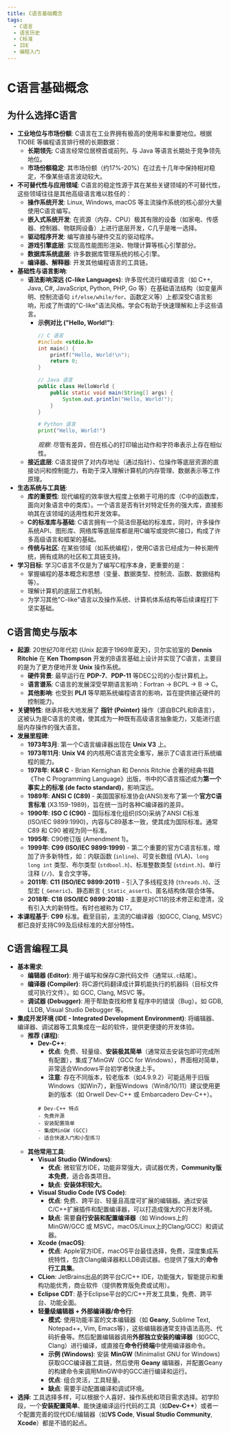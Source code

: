 ```yaml
---
title: C语言基础概念
tags:
  - C语言
  - 语言历史
  - C标准
  - IDE
  - 编程入门
---
```


# C语言基础概念

## 为什么选择C语言

- **工业地位与市场份额**: C语言在工业界拥有极高的使用率和重要地位。根据 TIOBE 等编程语言排行榜的长期数据：
    - **长期领先**: C语言经常位居榜首或前列，与 Java 等语言长期处于竞争领先地位。
    - **市场份额稳定**: 其市场份额（约17%-20%）在过去十几年中保持相对稳定，不像某些语言波动较大。
- **不可替代性与应用领域**: C语言的稳定性源于其在某些关键领域的不可替代性，这些领域往往是其他高级语言难以胜任的：
    - **操作系统开发**: Linux, Windows, macOS 等主流操作系统的核心部分大量使用C语言编写。
    - **嵌入式系统开发**: 在资源（内存、CPU）极其有限的设备（如家电、传感器、控制器、物联网设备）上进行底层开发，C几乎是唯一选择。
    - **驱动程序开发**: 编写直接与硬件交互的驱动程序。
    - **游戏引擎底层**: 实现高性能图形渲染、物理计算等核心引擎部分。
    - **数据库系统底层**: 许多数据库管理系统的核心引擎。
    - **编译器、解释器**: 开发其他编程语言的工具链。
- **基础性与语言影响**:
    - **语法影响深远 (C-like Languages)**: 许多现代流行编程语言（如 C++, Java, C#, JavaScript, Python, PHP, Go 等）在基础语法结构（如变量声明、控制流语句 `if/else/while/for`、函数定义等）上都深受C语言影响，形成了所谓的"C-like"语法风格。学会C有助于快速理解和上手这些语言。
        - **示例对比 ("Hello, World!")**:
          ```c
          // C 语言
          #include <stdio.h>
          int main() {
              printf("Hello, World!\n");
              return 0;
          }
          ```
          ```java
          // Java 语言
          public class HelloWorld {
              public static void main(String[] args) {
                  System.out.println("Hello, World!");
              }
          }
          ```
          ```python
          # Python 语言
          print("Hello, World!")
          ```
          *观察*: 尽管有差异，但在核心的打印输出动作和字符串表示上存在相似性。
    - **接近底层**: C语言提供了对内存地址（通过指针）、位操作等底层资源的直接访问和控制能力，有助于深入理解计算机的内存管理、数据表示等工作原理。
- **生态系统与工具链**:
    - **库的重要性**: 现代编程的效率很大程度上依赖于可用的库（C中的函数库，面向对象语言中的类库）。一个语言是否有针对特定任务的强大库，直接影响其在该领域的适用性和开发效率。
    - **C的标准库与基础**: C语言拥有一个简洁但基础的标准库，同时，许多操作系统API、图形库、网络库等底层库都是用C编写或提供C接口，构成了许多高级语言和框架的基础。
    - **传统与社区**: 在某些领域（如系统编程），使用C语言已经成为一种长期传统，拥有成熟的社区和工具链支持。
- **学习目标**: 学习C语言不仅是为了编写C程序本身，更重要的是：
    - 掌握编程的基本概念和思想（变量、数据类型、控制流、函数、数据结构等）。
    - 理解计算机的底层工作机制。
    - 为学习其他"C-like"语言以及操作系统、计算机体系结构等后续课程打下坚实基础。

## C语言简史与版本

- **起源**: 20世纪70年代初 (Unix 起源于1969年夏天)，贝尔实验室的 **Dennis Ritchie** 在 **Ken Thompson** 开发的B语言基础上设计并实现了C语言，主要目的是为了更方便地开发 **Unix** 操作系统。
    - **硬件背景**: 最早运行在 **PDP-7**、**PDP-11** 等DEC公司的小型计算机上。
    - **语言谱系**: C语言的发展深受早期语言影响：Fortran -> BCPL -> B -> C。
    - **其他影响**: 也受到 **PL/I** 等早期系统编程语言的影响，旨在提供接近硬件的控制能力。
- **关键特性**: 继承并极大地发展了 **指针 (Pointer)** 操作（源自BCPL和B语言），这被认为是C语言的灵魂，使其成为一种既有高级语言抽象能力，又能进行底层内存操作的强大语言。
- **发展里程碑**:
    - **1973年3月**: 第一个C语言编译器出现在 **Unix V3** 上。
    - **1973年11月**: **Unix V4** 的内核用C语言完全重写，展示了C语言进行系统编程的能力。
    - **1978年**: **K&R C** - Brian Kernighan 和 Dennis Ritchie 合著的经典书籍《The C Programming Language》出版，书中的C语言描述成为**第一个事实上的标准 (de facto standard)**，影响深远。
    - **1989年**: **ANSI C (C89)** - 美国国家标准协会(ANSI)发布了第一个**官方C语言标准** (X3.159-1989)，旨在统一当时各种C编译器的差异。
    - **1990年**: **ISO C (C90)** - 国际标准化组织(ISO)采纳了ANSI C标准 (ISO/IEC 9899:1990)，内容与C89基本一致，使其成为国际标准。通常 C89 和 C90 被视为同一标准。
    - **1995年**: C90修订版 (Amendment 1)。
    - **1999年**: **C99 (ISO/IEC 9899:1999)** - 第二个重要的官方C语言标准，增加了许多新特性，如：内联函数 (`inline`)、可变长数组 (VLA)、`long long int` 类型、布尔类型 (`stdbool.h`)、标准整数类型 (`stdint.h`)、单行注释 (`//`)、复合文字等。
    - **2011年**: **C11 (ISO/IEC 9899:2011)** - 引入了多线程支持 (`threads.h`)、泛型宏 (`_Generic`)、静态断言 (`_Static_assert`)、匿名结构体/联合体等。
    - **2018年**: **C18 (ISO/IEC 9899:2018)** - 主要是对C11的技术修正和澄清，没有引入大的新特性。有时也被称为 C17。
- **本课程基于**: **C99** 标准。截至目前，主流的C编译器（如GCC, Clang, MSVC）都已良好支持C99及后续标准的大部分特性。

## C语言编程工具

- **基本需求**: 
    - **编辑器 (Editor)**: 用于编写和保存C源代码文件（通常以`.c`结尾）。
    - **编译器 (Compiler)**: 将C源代码翻译成计算机能执行的机器码（目标文件或可执行文件）。如 GCC, Clang, MSVC 等。
    - **调试器 (Debugger)**: 用于帮助查找和修复程序中的错误（Bug）。如 GDB, LLDB, Visual Studio Debugger 等。
- **集成开发环境 (IDE - Integrated Development Environment)**: 将编辑器、编译器、调试器等工具集成在一起的软件，提供更便捷的开发体验。
    - **推荐 (课程)**: 
        - **Dev-C++**:
            - **优点**: 免费、轻量级、**安装极其简单**（通常双击安装包即可完成所有配置），集成了MinGW（GCC for Windows），界面相对简单，非常适合Windows平台初学者快速上手。
            - **注意**: 存在不同版本，较老版本（如4.9.9.2）可能适用于旧版Windows（如Win7），新版Windows（Win8/10/11）建议使用更新的版本（如 Orwell Dev-C++ 或 Embarcadero Dev-C++）。
            ```plaintext
            # Dev-C++ 特点
            - 免费开源
            - 安装配置简单
            - 集成MinGW (GCC)
            - 适合快速入门和小型练习
            ```
    - **其他常用工具**:
        - **Visual Studio (Windows)**:
            - **优点**: 微软官方IDE，功能非常强大，调试器优秀，**Community版本免费**，适合各类项目。
            - **缺点**: **安装体积较大**。
        - **Visual Studio Code (VS Code)**:
            - **优点**: 免费、跨平台、轻量且高度可扩展的编辑器。通过安装C/C++扩展插件和配置编译器，可以打造成强大的C开发环境。
            - **缺点**: 需要**自行安装和配置编译器**（如 Windows上的MinGW/GCC 或 MSVC，macOS/Linux上的Clang/GCC）和调试器。
        - **Xcode (macOS)**:
            - **优点**: Apple官方IDE，macOS平台最佳选择，免费，深度集成系统特性，包含Clang编译器和LLDB调试器。也提供了强大的**命令行工具集**。
        - **CLion**: JetBrains出品的跨平台C/C++ IDE，功能强大，智能提示和重构功能优秀，商业软件（提供教育版免费或试用）。
        - **Eclipse CDT**: 基于Eclipse平台的C/C++开发工具集，免费、跨平台、功能全面。
        - **轻量级编辑器 + 外部编译器/命令行**:
            - **模式**: 使用功能丰富的文本编辑器（如 **Geany**, Sublime Text, Notepad++, Vim, Emacs等），这些编辑器通常支持语法高亮、代码折叠等。然后配置编辑器调用**外部独立安装的编译器**（如GCC, Clang）进行编译，或直接在**命令行终端**中使用编译器命令。
            - **示例 (Windows)**: 安装 **MinGW** (Minimalist GNU for Windows) 获取GCC编译器工具链，然后使用 **Geany** 编辑器，并配置Geany的构建命令来调用MinGW中的GCC进行编译和运行。
            - **优点**: 组合灵活，工具轻量。
            - **缺点**: 需要手动配置编译和调试环境。
- **选择**: 工具选择多样，可以根据个人喜好、操作系统和项目需求选择。初学阶段，一个**安装配置简单**、能快速编译运行代码的工具（如**Dev-C++**）或者一个配置完善的现代IDE/编辑器（如**VS Code**, **Visual Studio Community**, **Xcode**）都是不错的起点。
